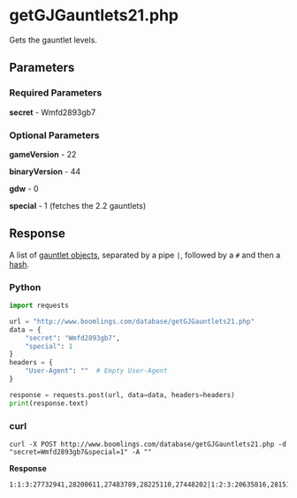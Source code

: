 # getGJGauntlets21.php

Gets the gauntlet levels.

## Parameters

### Required Parameters

**secret** - Wmfd2893gb7

### Optional Parameters

**gameVersion** - 22

**binaryVersion** - 44

**gdw** - 0

**special** - 1 (fetches the 2.2 gauntlets)

## Response

A list of [gauntlet objects](/resources/server/gauntlet.md), separated by a pipe `|`, followed by a `#` and then a [hash](/resources/server/hashes.md?id=getgjgauntlets).

<!-- tabs:start -->

### **Python**

```py
import requests

url = "http://www.boomlings.com/database/getGJGauntlets21.php"
data = {
    "secret": "Wmfd2893gb7",
    "special": 1
}
headers = {
    "User-Agent": ""  # Empty User-Agent
}

response = requests.post(url, data=data, headers=headers)
print(response.text)

```

### **curl**
```plain
curl -X POST http://www.boomlings.com/database/getGJGauntlets21.php -d "secret=Wmfd2893gb7&special=1" -A ""

```
<!-- tabs:end -->

**Response**
```plain
1:1:3:27732941,28200611,27483789,28225110,27448202|1:2:3:20635816,28151870,25969464,24302376,27399722|1:3:3:28179535,29094196,29071134,26317634,12107595|1:4:3:26949498,26095850,27973097,27694897,26070995|1:5:3:18533341,28794068,28127292,4243988,28677296|1:6:3:28255647,27929950,16437345,28270854,29394058|1:7:3:25886024,4259126,26897899,7485599,19862531|1:8:3:18025697,23189196,27786218,27728679,25706351|1:9:3:40638411,32614529,31037168,40937291,35165900|1:10:3:37188385,35280911,37187779,36301959,36792656|1:11:3:37269362,29416734,36997718,39853981,39853458|1:12:3:27873500,34194741,34851342,36500807,39749578|1:13:3:43908596,41736289,42843431,44063088,44131636|1:14:3:38427291,38514054,36966088,38398923,36745142|1:15:3:44121158,43923301,43537990,33244195,35418014|1:16:3:105693414,86517581,92149907,95484955,106517747|1:18:3:37925002,68048356,110772842,15619194,90809996|1:21:3:57871639,82135935,81764520,80044470,92971865|1:22:3:110679874,110398067,108372523,70511594,82977900|1:29:3:75243812,57953054,102341639,97472588,85257263|1:34:3:91380905,68790607,75603568,57066554,49941534|1:35:3:75101593,62995779,93878047,71496773,58964029|1:36:3:68265721,41092171,99230232,96419926,78878411|1:37:3:92555035,94887416,85219434,89465157,82357008|1:38:3:41429267,66057230,113410989,58968008,66001175|1:40:3:39113837,64896078,95819007,56026863,94266027|1:41:3:96732638,70680001,69487890,89886591,8660411|1:42:3:82261821,97102482,28165621,103877520,108627188|1:43:3:80218929,95436164,64302902,65044525,66960655|1:46:3:83313115,83325036,83302544,83325083,81451870|1:47:3:83294687,83323867,83320529,83315343,83324930|1:48:3:83323273,83025300,83296274,83256789,83323659|1:49:3:89521875,90475659,90117883,88266256,88775556|1:50:3:90459731,90475597,90471222,90251922,90475473#d096d273a40aa7e302764919bcdb76c8abaa8e21
```

<!-- tabs:end -->
